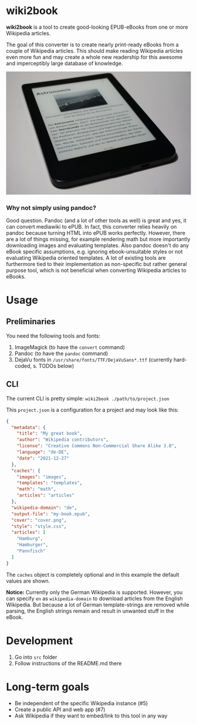 # wiki2book
**wiki2book** is a tool to create good-looking EPUB-eBooks from one or more Wikipedia articles.

The goal of this converter is to create nearly print-ready eBooks from a couple of Wikipedia articles.
This should make reading Wikipedia articles even more fun and may create a whole new readership for this awesome and imperceptibly large database of knowledge. 

<p align="center">
<img src="photo.JPG" alt="eBook of the German article about astronomy."/>
</p>

### Why not simply using pandoc?

Good question.
Pandoc (and a lot of other tools as well) is great and yes, it can convert mediawiki to ePUB.
In fact, this converter relies heavily on pandoc because turning HTML into ePUB works perfectly.
However, there are a lot of things missing, for example rendering math but more importantly downloading images and evaluating templates.
Also pandoc doesn't do any eBook specific assumptions, e.g. ignoring ebook-unsuitable styles or not evaluating Wikipedia oriented templates.
A lot of existing tools are furthermore tied to their implementation as non-specific but rather general purpose tool, which is not beneficial when converting Wikipedia articles to eBooks. 

# Usage

## Preliminaries

You need the following tools and fonts:

1. ImageMagick (to have the `convert` command)
2. Pandoc (to have the `pandoc` command)
3. DejaVu fonts in `/usr/share/fonts/TTF/DejaVuSans*.ttf` (currently hard-coded, s. TODOs below)
 
## CLI

The current CLI is pretty simple: `wiki2book ./path/to/project.json`

This `project.json` is a configuration for a project and may look like this:

```json
{
  "metadata": {
    "title": "My great book",
    "author": "Wikipedia contributors",
    "license": "Creative Commons Non-Commercial Share Alike 3.0",
    "language": "de-DE",
    "date": "2021-12-27"
  },
  "caches": {
    "images": "images",
    "templates": "templates",
    "math": "math",
    "articles": "articles"
  },
  "wikipedia-domain": "de",
  "output-file": "my-book.epub",
  "cover": "cover.png",
  "style": "style.css",
  "articles": [
    "Hamburg",
    "Hamburger",
    "Pannfisch"
  ]
}
```

The `caches` object is completely optional and in this example the default values are shown.

**Notice:** Currently only the German Wikipedia is supported.
However, you can specify `en` as `wikipedia-domain` to download articles from the English Wikipedia.
But because a lot of German template-strings are removed while parsing, the English strings remain and result in unwanted stuff in the eBook.

# Development

1. Go into `src` folder
2. Follow instructions of the README.md there

# Long-term goals

* Be independent of the specific Wikipedia instance (#5)
* Create a public API and web app (#7)
* Ask Wikipedia if they want to embed/link to this tool in any way